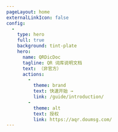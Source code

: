```yaml
---
pageLayout: home
externalLinkIcon: false
config:
  -
    type: hero
    full: true
    background: tint-plate
    hero:
      name: QRDicDoc
      tagline: QR 词库说明文档
      text: （非官方）
      actions:
        -
          theme: brand
          text: 快速开始 →
          link: /guide/introduction/
        -
          theme: alt
          text: 授权
          link: https://aqr.doumsg.com/
---
```

